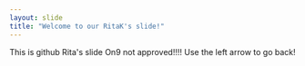 ```yaml
---
layout: slide
title: "Welcome to our RitaK's slide!"
---
```


This is github Rita's slide On9 not approved!!!!
Use the left arrow to go back!
